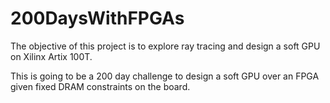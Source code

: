 # 200DaysWithFPGAs
The objective of this project is to explore ray tracing and design a soft GPU on Xilinx Artix 100T.

This is going to be a 200 day challenge to design a soft GPU over an FPGA given fixed DRAM constraints on the board. 
